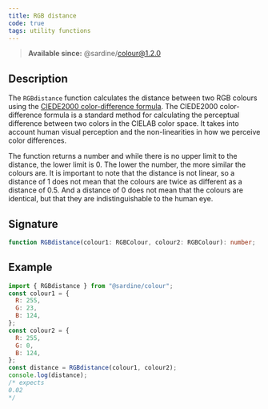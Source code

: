 ```yaml
---
title: RGB distance
code: true
tags: utility functions
---
```


> **Available since:** @sardine/colour@1.2.0

## Description

The `RGBdistance` function calculates the distance between two RGB colours using the [CIEDE2000 color-difference formula](https://en.wikipedia.org/wiki/Color_difference#CIEDE2000).
The CIEDE2000 color-difference formula is a standard method for calculating the perceptual difference between two colors in the CIELAB color space. It takes into account human visual perception and the non-linearities in how we perceive color differences.

The function returns a number and while there is no upper limit to the distance, the lower limit is 0. The lower the number, the more similar the colours are.
It is important to note that the distance is not linear, so a distance of 1 does not mean that the colours are twice as different as a distance of 0.5.
And a distance of 0 does not mean that the colours are identical, but that they are indistinguishable to the human eye.

## Signature

```typescript
function RGBdistance(colour1: RGBColour, colour2: RGBColour): number;
```

## Example

```javascript
import { RGBdistance } from "@sardine/colour";
const colour1 = {
  R: 255,
  G: 23,
  B: 124,
};
const colour2 = {
  R: 255,
  G: 0,
  B: 124,
};
const distance = RGBdistance(colour1, colour2);
console.log(distance);
/* expects 
0.02
*/
```
